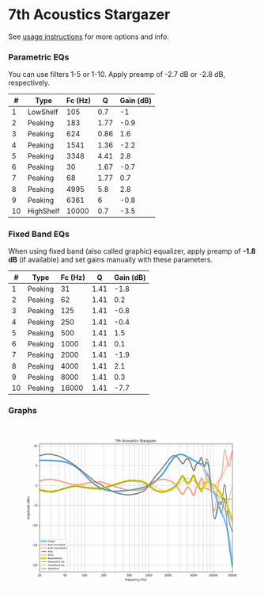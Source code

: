 # 7th Acoustics Stargazer
See [usage instructions](https://github.com/jaakkopasanen/AutoEq#usage) for more options and info.

### Parametric EQs
You can use filters 1-5 or 1-10. Apply preamp of -2.7 dB or -2.8 dB, respectively.

|   # | Type      |   Fc (Hz) |    Q |   Gain (dB) |
|-----|-----------|-----------|------|-------------|
|   1 | LowShelf  |       105 | 0.7  |        -1   |
|   2 | Peaking   |       183 | 1.77 |        -0.9 |
|   3 | Peaking   |       624 | 0.86 |         1.6 |
|   4 | Peaking   |      1541 | 1.36 |        -2.2 |
|   5 | Peaking   |      3348 | 4.41 |         2.8 |
|   6 | Peaking   |        30 | 1.67 |        -0.7 |
|   7 | Peaking   |        68 | 1.77 |         0.7 |
|   8 | Peaking   |      4995 | 5.8  |         2.8 |
|   9 | Peaking   |      6361 | 6    |        -0.8 |
|  10 | HighShelf |     10000 | 0.7  |        -3.5 |

### Fixed Band EQs
When using fixed band (also called graphic) equalizer, apply preamp of **-1.8 dB** (if available) and set gains manually with these parameters.

|   # | Type    |   Fc (Hz) |    Q |   Gain (dB) |
|-----|---------|-----------|------|-------------|
|   1 | Peaking |        31 | 1.41 |        -1.8 |
|   2 | Peaking |        62 | 1.41 |         0.2 |
|   3 | Peaking |       125 | 1.41 |        -0.8 |
|   4 | Peaking |       250 | 1.41 |        -0.4 |
|   5 | Peaking |       500 | 1.41 |         1.5 |
|   6 | Peaking |      1000 | 1.41 |         0.1 |
|   7 | Peaking |      2000 | 1.41 |        -1.9 |
|   8 | Peaking |      4000 | 1.41 |         2.1 |
|   9 | Peaking |      8000 | 1.41 |         0.3 |
|  10 | Peaking |     16000 | 1.41 |        -7.7 |

### Graphs
![](./7th%20Acoustics%20Stargazer.png)
